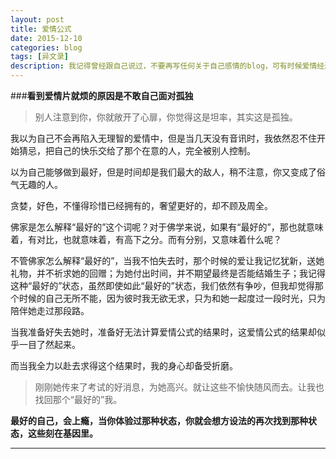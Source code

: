 ```yaml
---
layout: post
title: 爱情公式
date: 2015-12-10
categories: blog
tags: [异文录]
description: 我记得曾经跟自己说过，不要再写任何关于自己感情的blog，可有时候爱情经过与停留的时候，总是无法让我平静，而在这雾霾杀人的夜晚八点，实在找不到出口。
---
```


###**看到爱情片就烦的原因是不敢自己面对孤独**

>别人注意到你，你就敞开了心扉，你觉得这是坦率，其实这是孤独。

我以为自己不会再陷入无理智的爱情中，但是当几天没有音讯时，我依然忍不住开始猜忌，把自己的快乐交给了那个在意的人，完全被别人控制。

以为自己能够做到最好，但是时间却是我们最大的敌人，稍不注意，你又变成了俗气无趣的人。

贪婪，好色，不懂得珍惜已经拥有的，奢望更好的，却不顾及周全。

佛家是怎么解释“最好的”这个词呢？对于佛学来说，如果有“最好的”，那也就意味着，有对比，也就意味着，有高下之分。而有分别，又意味着什么呢？

不管佛家怎么解释“最好的”，当我不怕失去时，那个时候的爱让我记忆犹新，送她礼物，并不祈求她的回赠；为她付出时间，并不期望最终是否能结婚生子；我记得这种“最好的”状态，虽然即使如此“最好的”状态，我们依然有争吵，但我却觉得那个时候的自己无所不能，因为彼时我无欲无求，只为和她一起度过一段时光，只为陪伴她走过那段路。

当我准备好失去她时，准备好无法计算爱情公式的结果时，这爱情公式的结果却似乎一目了然起来。

而当我全力以赴去求得这个结果时，我的身心却备受折磨。

>刚刚她传来了考试的好消息，为她高兴。就让这些不愉快随风而去。让我也找回那个“最好的”我。




**最好的自己，会上瘾，当你体验过那种状态，你就会想方设法的再次找到那种状态，这些刻在基因里。**

----


